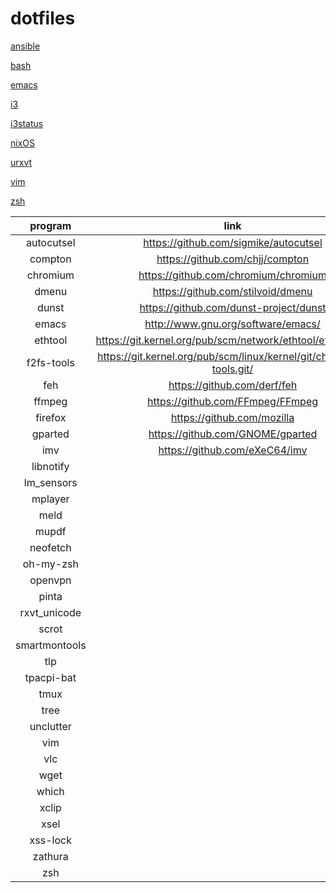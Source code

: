 # dotfiles

[ansible](../master/ansible)

[bash](../master/bash)

[emacs](../master/emacs)

[i3](../master/i3)

[i3status](../master/i3status)

[nixOS](../master/nix)

[urxvt](../master/urxvt)

[vim](../master/vim)

[zsh](../master/zsh)


| **program**    |**link**                                                             |
|:--------------:|:-------------------------------------------------------------------:|
| autocutsel     |https://github.com/sigmike/autocutsel                                |
| compton        |https://github.com/chjj/compton                                      |
| chromium       |https://github.com/chromium/chromium                                 |
| dmenu          |https://github.com/stilvoid/dmenu                                    |
| dunst          |https://github.com/dunst-project/dunst                               |
| emacs          |http://www.gnu.org/software/emacs/                                   |
| ethtool        |https://git.kernel.org/pub/scm/network/ethtool/ethtool.git/          |
| f2fs-tools     |https://git.kernel.org/pub/scm/linux/kernel/git/chao/f2fs-tools.git/ |
| feh            |https://github.com/derf/feh                                          |
| ffmpeg         |https://github.com/FFmpeg/FFmpeg                                     |
| firefox        |https://github.com/mozilla                                           |
| gparted        |https://github.com/GNOME/gparted                                     |
| imv            |https://github.com/eXeC64/imv                                        |
| libnotify      |                                                                     |
| lm_sensors     |                                                                     |
| mplayer        |                                                                     |
| meld           |                                                                     |
| mupdf          |                                                                     |
| neofetch       |                                                                     |
| oh-my-zsh      |                                                                     |
| openvpn        |                                                                     |
| pinta          |                                                                     |
| rxvt_unicode   |                                                                     |
| scrot          |                                                                     |
| smartmontools  |                                                                     |
| tlp            |                                                                     |
| tpacpi-bat     |                                                                     |
| tmux           |                                                                     |
| tree           |                                                                     |
| unclutter      |                                                                     |
| vim            |                                                                     |
| vlc            |                                                                     |
| wget           |                                                                     |
| which          |                                                                     |
| xclip          |                                                                     |
| xsel           |                                                                     |
| xss-lock       |                                                                     |
| zathura        |                                                                     |
| zsh            |                                                                     |


